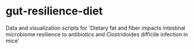 # gut-resilience-diet

Data and visualization scripts for 'Dietary fat and fiber impacts intestinal microbiome resilience to antibiotics and Clostridoides difficile infection in mice'

